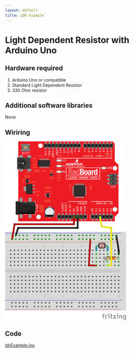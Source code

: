 ```yaml
---
layout: default
title: LDR Example
---
```


# Light Dependent Resistor with Arduino Uno

## Hardware required
1. Arduino Uno or compatible
2. Standard Light Dependent Resistor
3. 330 Ohm resistor

## Additional software libraries
None

## Wiriring

<img src="ldr_wiring.png" width="400">

## Code

<a href ="ldrExample.ino">ldrExample.ino</a>
